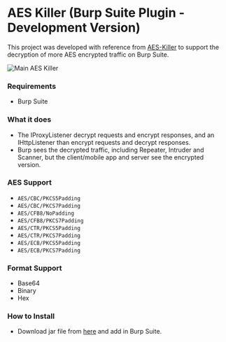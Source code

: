 # AES Killer (Burp Suite Plugin - Development Version)
This project was developed with reference from [AES-Killer](https://github.com/Ebryx/AES-Killer) to support the decryption of more AES encrypted traffic on Burp Suite.

![Main AES Killer](https://user-images.githubusercontent.com/70949343/150760360-e182db42-cf51-4466-9a96-6d0c72e4a4a2.png)

### Requirements
* Burp Suite

### What it does
* The IProxyListener decrypt requests and encrypt responses, and an IHttpListener than encrypt requests and decrypt responses.
* Burp sees the decrypted traffic, including Repeater, Intruder and Scanner, but the client/mobile app and server see the encrypted version.

### AES Support
* ```AES/CBC/PKCS5Padding```
* ```AES/CBC/PKCS7Padding```
* ```AES/CFB8/NoPadding```
* ```AES/CFB8/PKCS7Padding```
* ```AES/CTR/PKCS5Padding```
* ```AES/CTR/PKCS7Padding```
* ```AES/ECB/PKCS5Padding```
* ```AES/ECB/PKCS7Padding```

### Format Support
* Base64
* Binary
* Hex

### How to Install
* Download jar file from [here](https://github.com/PJ-monweek/AES-Killer-development-version-/raw/master/AES%20Killer%20(development%20version).jar) and add in Burp Suite.
